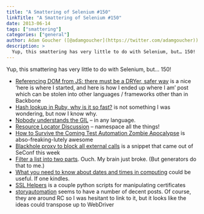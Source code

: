 ```yaml
---
title: "A Smattering of Selenium #150"
linkTitle: "A Smattering of Selenium #150"
date: 2013-06-14
tags: ["smattering"]
categories: ["general"]
author: Adam Goucher ([@adamgoucher](https://twitter.com/adamgoucher))
description: >
  Yup, this smattering has very little to do with Selenium, but… 150!
---
```


Yup, this smattering has very little to do with Selenium, but… 150!

*   [Referencing DOM from JS: there must be a DRYer, safer way](http://blog.pamelafox.org/2013/06/referencing-dom-from-js-there-must-be.html) is a nice ‘here is where I started, and here is how I ended up where I am’ post which can be stolen into other languages / frameworks other than in Backbone
*   [Hash lookup in Ruby, why is it so fast?](https://blog.engineyard.com/2013/hash-lookup-in-ruby-why-is-it-so-fast) is not something I was wondering, but now I know why.
*   [Nobody understands the GIL](http://www.jstorimer.com/blogs/workingwithcode/8100871-nobody-understands-the-gil-part-2-implementation) – in any language.
*   [Resource Locator Discussion](https://groups.google.com/forum/#!msg/php-fig/WMaKNNhHZJw/Waib99Zzf68J) – namespace all the things!
*   [How to Survive the Coming Test Automation Zombie Apocalypse](http://dhemery.com/pdf/test-automation-zombie-apocalypse.pdf) is abso-freaking-lutely awesome
*   [Blackhole proxy to block all external calls](https://gist.github.com/dimacus/5757573) is a snippet that came out of SeConf this week
*   [Filter a list into two parts](http://nedbatchelder.com/blog/201306/filter_a_list_into_two_parts.html). Ouch. My brain just broke. (But generators do that to me.)
*   [What you need to know about dates and times in computing](http://www.amazon.com/about-dates-times-computing-ebook/dp/B00DCJZDYE/) could be useful. If one kindles.
*   [SSL Helpers](https://gist.github.com/wolever/5762823) is a couple python scripts for manipulating certificates
*   [storyautomation](http://storyautomation.com/) seems to have a number of decent posts. Of course, they are around RC so I was hesitant to link to it, but it looks like the ideas could transpose up to WebDriver